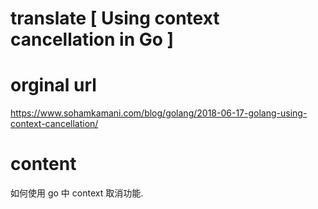 # translate [ Using context cancellation in Go ]
# orginal url
https://www.sohamkamani.com/blog/golang/2018-06-17-golang-using-context-cancellation/

# content

如何使用 go 中 context 取消功能.

